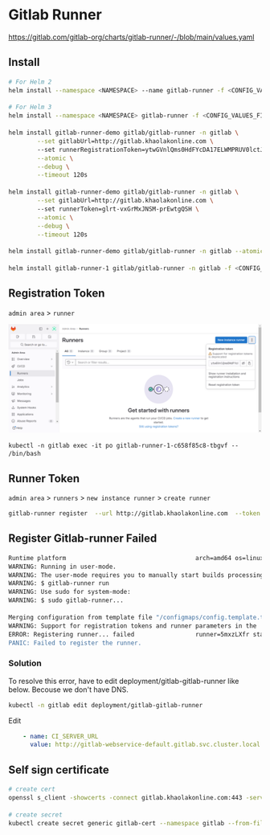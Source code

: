 # Gitlab Runner

https://gitlab.com/gitlab-org/charts/gitlab-runner/-/blob/main/values.yaml

## Install

```bash
# For Helm 2
helm install --namespace <NAMESPACE> --name gitlab-runner -f <CONFIG_VALUES_FILE> gitlab/gitlab-runner

# For Helm 3
helm install --namespace <NAMESPACE> gitlab-runner -f <CONFIG_VALUES_FILE> gitlab/gitlab-runner

helm install gitlab-runner-demo gitlab/gitlab-runner -n gitlab \
        --set gitlabUrl=http://gitlab.khaolakonline.com \ 
        --set runnerRegistrationToken=ytwGVnlQms0HdFYcDA17ELWMPRUV0lctJMLyvXFOaQPAteAlFa8t85bzglqldtdV \
        --atomic \
        --debug \
        --timeout 120s 

helm install gitlab-runner-demo gitlab/gitlab-runner -n gitlab \
        --set gitlabUrl=http://gitlab.khaolakonline.com \ 
        --set runnerToken=glrt-vxGrMxJNSM-prEwtgQSH \
        --atomic \
        --debug \
        --timeout 120s

helm install gitlab-runner-demo gitlab/gitlab-runner -n gitlab --atomic --debug --timeout 120s -f values.yaml

helm install gitlab-runner-1 gitlab/gitlab-runner -n gitlab -f <CONFIG_VALUES_FILE>
```

## Registration Token

`admin area` > `runner` 

![registration token image](../img/registration-token.png)

```
kubectl -n gitlab exec -it po gitlab-runner-1-c658f85c8-tbgvf -- /bin/bash
```

## Runner Token

`admin area` > `runners` > `new instance runner` > `create runner`

```bash
gitlab-runner register  --url http://gitlab.khaolakonline.com  --token glrt-vxGrMxJNSM-prEwtgQSH
```

## Register Gitlab-runner Failed

```bash
Runtime platform                                    arch=amd64 os=linux pid=15 revision=d89a789a version=16.4.1
WARNING: Running in user-mode.
WARNING: The user-mode requires you to manually start builds processing:
WARNING: $ gitlab-runner run
WARNING: Use sudo for system-mode:
WARNING: $ sudo gitlab-runner...

Merging configuration from template file "/configmaps/config.template.toml"
WARNING: Support for registration tokens and runner parameters in the 'register' command has been deprecated in GitLab Runner 15.6 and will be replaced with support for authentication tokens. For more information, see https://docs.gitlab.com/ee/ci/runners/new_creation_workflow
ERROR: Registering runner... failed                 runner=5mxzLXfr status=couldn't execute POST against https://gitlab.gitlab.com/api/v4/runners: Post "https://gitlab.gitlab.com/api/v4/runners": dial tcp: lookup gitlab.gitlab.com on 169.254.25.10:53: no such host
PANIC: Failed to register the runner.
```

### Solution

To resolve this error, have to edit deployment/gitlab-gitlab-runner like below.
Becouse we don't have DNS.

```bash
kubectl -n gitlab edit deployment/gitlab-gitlab-runner
```

Edit

```yaml
    - name: CI_SERVER_URL
      value: http://gitlab-webservice-default.gitlab.svc.cluster.local:8080
```

## Self sign certificate

```bash
# create cert
openssl s_client -showcerts -connect gitlab.khaolakonline.com:443 -servername gitlab.khaolakonline.com < /dev/null 2>/dev/null | openssl x509 -outform PEM > gitlab.khaolakonline.com.crt

# create secret
kubectl create secret generic gitlab-cert --namespace gitlab --from-file=gitlab.khaolakonline.com.crt
```
